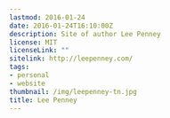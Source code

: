 ```yaml
---
lastmod: 2016-01-24
date: 2016-01-24T16:10:00Z
description: Site of author Lee Penney
license: MIT
licenseLink: ""
sitelink: http://leepenney.com/
tags:
- personal
- website
thumbnail: /img/leepenney-tn.jpg
title: Lee Penney
---
```


